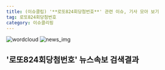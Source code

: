 ```yaml
---
title: (이슈클립) '**로또824회당첨번호**' 관련 이슈, 기사 모아 보기
tag: 로또824회당첨번호
category: 이슈클리핑
---
```

![wordcloud](https://s3.ap-northeast-2.amazonaws.com/lyrics101-wordcloud/2018-09-15-1537016325.png)
![news_img](https://user-images.githubusercontent.com/42597476/44507050-1206f400-a6e4-11e8-8d98-7ffbfebb353f.png)
## **'**로또824회당첨번호**'** 뉴스속보 검색결과

